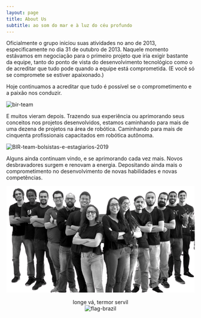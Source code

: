```yaml
---
layout: page
title: About Us
subtitle: ao som do mar e à luz do céu profundo
---
```


Oficialmente o grupo iniciou suas atividades no ano de 2013, especificamente no dia 31 de outubro de 2013. Naquele momento estávamos em negociação para o primeiro projeto que iria exigir bastante da equipe, tanto do ponto de vista do desenvolvimento tecnológico como o de acreditar que tudo pode quando a equipe está comprometida. (E você só se compromete se estiver apaixonado.)

Hoje continuamos a acreditar que tudo é possível se o comprometimento e a paixão nos conduzir.

<!-- 💤 someday
⏰ in progressing
🏆 done
❌ eliminated
👎
$ \int\_a^b $  -->

![bir-team](/assets/img/bir-team.png)


E muitos vieram depois. 
Trazendo sua experiência ou aprimorando seus conceitos nos projetos desenvolvidos, estamos caminhando para mais de uma dezena de projetos na área de robótica. Caminhando para mais de cinquenta profissionais capacitados em robótica autônoma.

![BIR-team-bolsistas-e-estagiarios-2019](/assets/img/BIR-team-bolsistas-e-estagiarios-2019.png)

Alguns ainda continuam vindo, e se aprimorando cada vez mais.
Novos desbravadores surgem e renovam a energia. Depositando ainda mais o comprometimento no desenvolvimento de novas habilidades e novas competências.

![RASC-team-bolsistas-e-estagiarios-2021](/assets/img/rasc-2021-2.png)

<center>
longe vá, termor servil
</center>

<center>
<img src="{{ 'assets/img/flag-brazil-2.png' | relative_url }}" text-align=center width="30" alt="flag-brazil" /><br>
</center>